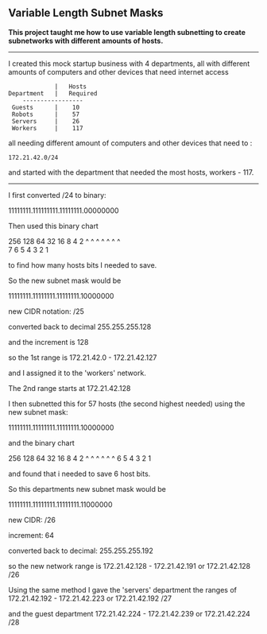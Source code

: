 <h2>Variable Length Subnet Masks</h2>

**This project taught me how to use variable length subnetting to create subnetworks with different amounts of hosts.**

----

I created this mock startup business with 4 departments, all with different amounts of computers and other devices that need internet access

                 |   Hosts
    Department   |   Required
        -----------------
     Guests      |    10 
     Robots      |    57
     Servers     |    26
     Workers     |    117


all needing different amount of computers and other devices that need to  :
   
    172.21.42.0/24 
    
and started with the department that needed the most hosts, workers - 117.

-------------------------------------------------------------------------------------------------------------------


I first converted /24 to binary:

11111111.111111111.11111111.00000000

Then used this binary chart


256 128 64 32 16 8 4 2 
      ^  ^  ^  ^ ^ ^ ^  
      7  6  5  4 3 2 1  


to find how many hosts bits I needed to save.

So the new subnet mask would be 

11111111.11111111.11111111.10000000

new CIDR notation: /25

converted back to decimal 255.255.255.128

and the increment is 128

so the 1st range is
172.21.42.0 - 172.21.42.127
             
and I assigned it to the 'workers' network. 



The 2nd range starts at 
172.21.42.128 

I then subnetted this for 57 hosts (the second highest needed) using the new subnet mask:

11111111.11111111.11111111.10000000

and the binary chart


256 128 64 32 16 8 4 2
         ^  ^  ^ ^ ^ ^
         6  5  4 3 2 1


and found that i needed to save 6 host bits.

So this departments new subnet mask would be 

11111111.11111111.11111111.11000000

new CIDR: /26

increment: 64

converted back to decimal: 255.255.255.192

so the new network range is 172.21.42.128 - 172.21.42.191   or   172.21.42.128 /26




Using the same method I gave the 'servers' department the ranges of 172.21.42.192 - 172.21.42.223   or  172.21.42.192 /27

and the guest department 172.21.42.224 - 172.21.42.239  or  172.21.42.224 /28








 

